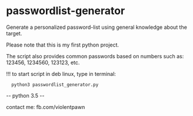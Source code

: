 # passwordlist-generator
Generate a personalized password-list using general knowledge about the target.

Please note that this is my first python project.

The script also provides common passwords based on numbers such as: 123456, 1234560, 123123, etc.

!!! to start script in deb linux, type in terminal:

      python3 passwordlist_generator.py

-- python 3.5 --

contact me: fb.com/violentpawn
